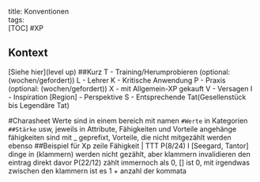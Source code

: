 title: Konventionen  
tags:   
[TOC]
#XP
## Kontext
[Siehe hier](level up)
##Kurz
T - Training/Herumprobieren (optional: (wochen/gefordert))
L - Lehrer
K - Kritische Anwendung
P - Praxis (optional: (wochen/gefordert))
X - mit Allgemein-XP gekauft
V - Versagen
I - Inspiration
[Region] - Perspektive
S - Entsprechende Tat(Gesellenstück bis Legendäre Tat)

#Charasheet
Werte sind in einem bereich mit namen `#Werte` in Kategorien `##Stärke` usw, jeweils in Attribute, Fähigkeiten und Vorteile
angehänge fähigkeiten sind mit _ geprefixt, Vorteile, die nicht mitgezählt werden ebenso
##Beispiel für Xp zeile
Fähigkeit | TTT P(8/24) I [Seegard, Tantor]
dinge in (klammern) werden nicht gezählt, aber klammern invalidieren den eintrag direkt davor P(22/12) zählt immernoch als 0, [] ist 0, mit irgendwas zwischen den klammern ist es 1 + anzahl der kommata

